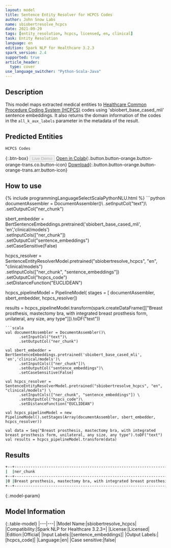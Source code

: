 ```yaml
---
layout: model
title: Sentence Entity Resolver for HCPCS Codes
author: John Snow Labs
name: sbiobertresolve_hcpcs
date: 2021-09-29
tags: [entity_resolution, hcpcs, licensed, en, clinical]
task: Entity Resolution
language: en
edition: Spark NLP for Healthcare 3.2.3
spark_version: 2.4
supported: true
article_header:
  type: cover
use_language_switcher: "Python-Scala-Java"
---
```


## Description

This model maps extracted medical entities to [Healthcare Common Procedure Coding System (HCPCS)](https://www.nlm.nih.gov/research/umls/sourcereleasedocs/current/HCPCS/index.html#:~:text=The%20Healthcare%20Common%20Procedure%20Coding,%2C%20supplies%2C%20products%20and%20services.)
 codes using 'sbiobert_base_cased_mli' sentence embeddings. It also returns the domain information of the codes in the `all_k_aux_labels` parameter in the metadata of the result.

## Predicted Entities

`HCPCS Codes`

{:.btn-box}
<button class="button button-orange" disabled>Live Demo</button>
[Open in Colab](https://colab.research.google.com/github/JohnSnowLabs/spark-nlp-workshop/blob/master/tutorials/Certification_Trainings/Healthcare/24.Improved_Entity_Resolvers_in_SparkNLP_with_sBert.ipynb){:.button.button-orange.button-orange-trans.co.button-icon}
[Download](https://s3.amazonaws.com/auxdata.johnsnowlabs.com/clinical/models/sbiobertresolve_hcpcs_en_3.2.3_2.4_1632909577033.zip){:.button.button-orange.button-orange-trans.arr.button-icon}

## How to use



<div class="tabs-box" markdown="1">
{% include programmingLanguageSelectScalaPythonNLU.html %}
```python
documentAssembler = DocumentAssembler()\
      .setInputCol("text")\
      .setOutputCol("ner_chunk")

sbert_embedder = BertSentenceEmbeddings.pretrained('sbiobert_base_cased_mli', 'en','clinical/models')\
      .setInputCols(["ner_chunk"])\
      .setOutputCol("sentence_embeddings")\
      .setCaseSensitive(False)
    
hcpcs_resolver = SentenceEntityResolverModel.pretrained("sbiobertresolve_hcpcs", "en", "clinical/models") \
      .setInputCols(["ner_chunk", "sentence_embeddings"]) \
      .setOutputCol("hcpcs_code")\
      .setDistanceFunction("EUCLIDEAN")

hcpcs_pipelineModel = PipelineModel(
    stages = [
        documentAssembler,
        sbert_embedder,
        hcpcs_resolver])

results = hcpcs_pipelineModel.transform(spark.createDataFrame([["Breast prosthesis, mastectomy bra, with integrated breast prosthesis form, unilateral, any size, any type"]]).toDF("text"))
```
```scala
val documentAssembler = DocumentAssembler()\
      .setInputCol("text")\
      .setOutputCol("ner_chunk")

val sbert_embedder = BertSentenceEmbeddings.pretrained('sbiobert_base_cased_mli', 'en','clinical/models')\
      .setInputCols(["ner_chunk"])\
      .setOutputCol("sentence_embeddings")\
      .setCaseSensitive(False)
    
val hcpcs_resolver = SentenceEntityResolverModel.pretrained("sbiobertresolve_hcpcs", "en", "clinical/models") \
      .setInputCols(["ner_chunk", "sentence_embeddings"]) \
      .setOutputCol("hcpcs_code")\
      .setDistanceFunction("EUCLIDEAN")

val hcpcs_pipelineModel = new PipelineModel().setStages(Array(documentAssembler, sbert_embedder, hcpcs_resolver))
    
val data = Seq("Breast prosthesis, mastectomy bra, with integrated breast prosthesis form, unilateral, any size, any type").toDF("text")    
val results = hcpcs_pipelineModel.transform(data)
```
</div>

## Results

```bash
+--+---------------------------------------------------------------------------------------------------------+----------+----------------------------------------+----------------------------------------------------------------------------------------------------------------------------------------------------------------------------------------------------------------------------------------------------------------------------------------------------------------------------------------------------------------------------------------------------------------+-------------------------------------------+
|  |ner_chunk                                                                                                |hcpcs_code|all_codes                               |resolutions                                                                                                                                                                                                                                                                                                                                                                                                     |domain                                     |
+--+---------------------------------------------------------------------------------------------------------+----------+----------------------------------------+----------------------------------------------------------------------------------------------------------------------------------------------------------------------------------------------------------------------------------------------------------------------------------------------------------------------------------------------------------------------------------------------------------------+-------------------------------------------+
|0 |Breast prosthesis, mastectomy bra, with integrated breast prosthesis form, unilateral, any size, any type|L8001     |[L8001, L8002, L8000, L8033, L8032, ...]|'Breast prosthesis, mastectomy bra, with integrated breast prosthesis form, unilateral, any size, any type', 'Breast prosthesis, mastectomy bra, with integrated breast prosthesis form, bilateral, any size, any type', 'Breast prosthesis, mastectomy bra, without integrated breast prosthesis form, any size, any type', 'Nipple prosthesis, custom fabricated, reusable, any material, any type, each', ...|Device, Device, Device, Device, Device, ...|
+--+---------------------------------------------------------------------------------------------------------+----------+----------------------------------------+----------------------------------------------------------------------------------------------------------------------------------------------------------------------------------------------------------------------------------------------------------------------------------------------------------------------------------------------------------------------------------------------------------------------------------+
```

{:.model-param}
## Model Information

{:.table-model}
|---|---|
|Model Name:|sbiobertresolve_hcpcs|
|Compatibility:|Spark NLP for Healthcare 3.2.3+|
|License:|Licensed|
|Edition:|Official|
|Input Labels:|[sentence_embeddings]|
|Output Labels:|[hcpcs_code]|
|Language:|en|
|Case sensitive:|false|